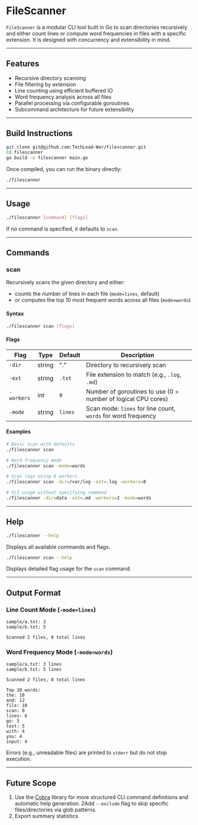# FileScanner

`FileScanner` is a modular CLI tool built in Go to scan directories recursively and either count lines or compute word frequencies in files with a specific extension. It is designed with concurrency and extensibility in mind.

---

## Features

- Recursive directory scanning
- File filtering by extension
- Line counting using efficient buffered IO
- Word frequency analysis across all files
- Parallel processing via configurable goroutines
- Subcommand architecture for future extensibility

---

## Build Instructions

```bash
git clone git@github.com:TechLead-War/filescanner.git
cd filescanner
go build -o filescanner main.go
```

Once compiled, you can run the binary directly:

```bash
./filescanner
```

---

## Usage

```bash
./filescanner [command] [flags]
```

If no command is specified, it defaults to `scan`.

---

## Commands

### scan

Recursively scans the given directory and either:

- counts the number of lines in each file (`mode=lines`, default)
- or computes the top 10 most frequent words across all files (`mode=words`)

#### Syntax

```bash
./filescanner scan [flags]
```

#### Flags

| Flag       | Type   | Default | Description                                                         |
|------------|--------|---------|---------------------------------------------------------------------|
| `-dir`     | string | "."     | Directory to recursively scan                                      |
| `-ext`     | string | `.txt`  | File extension to match (e.g., `.log`, `.md`)                      |
| `-workers` | int    | `0`     | Number of goroutines to use (0 = number of logical CPU cores)      |
| `-mode`    | string | `lines` | Scan mode: `lines` for line count, `words` for word frequency      |

#### Examples

```bash
# Basic scan with defaults
./filescanner scan

# Word frequency mode
./filescanner scan -mode=words

# Scan logs using 8 workers
./filescanner scan -dir=/var/log -ext=.log -workers=8

# CLI usage without specifying command
./filescanner -dir=data -ext=.md -workers=2 -mode=words
```

---

## Help

```bash
./filescanner --help
```

Displays all available commands and flags.

```bash
./filescanner scan --help
```

Displays detailed flag usage for the `scan` command.

---

## Output Format

### Line Count Mode (`-mode=lines`)

```
sample/a.txt: 3
sample/b.txt: 5

Scanned 2 files, 8 total lines
```

### Word Frequency Mode (`-mode=words`)

```
sample/a.txt: 3 lines
sample/b.txt: 5 lines

Scanned 2 files, 8 total lines

Top 10 words:
the: 18
and: 12
file: 10
scan: 8
lines: 6
go: 5
text: 5
with: 4
you: 4
input: 4
```

Errors (e.g., unreadable files) are printed to `stderr` but do not stop execution.

---

## Future Scope

1. Use the [Cobra](https://github.com/spf13/cobra) library for more structured CLI command definitions and automatic help generation.
2Add `--exclude` flag to skip specific files/directories via glob patterns.
3. Export summary statistics